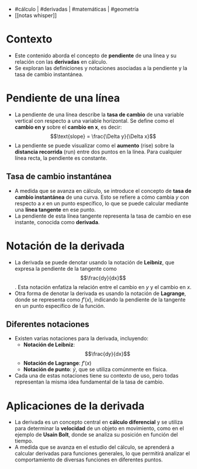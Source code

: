 - #cálculo | #derivadas | #matemáticas | #geometría
- [[notas whisper]]

# Contexto
- Este contenido aborda el concepto de **pendiente** de una línea y su relación con las **derivadas** en cálculo.
- Se exploran las definiciones y notaciones asociadas a la pendiente y la tasa de cambio instantánea.

# Pendiente de una línea
- La pendiente de una línea describe la **tasa de cambio** de una variable vertical con respecto a una variable horizontal. Se define como el **cambio en y** sobre el **cambio en x**, es decir:
$$\text{slope} = \frac{\Delta y}{\Delta x}$$
- La pendiente se puede visualizar como el **aumento** (rise) sobre la **distancia recorrida** (run) entre dos puntos en la línea. Para cualquier línea recta, la pendiente es constante.
## Tasa de cambio instantánea
- A medida que se avanza en cálculo, se introduce el concepto de **tasa de cambio instantánea** de una curva. Esto se refiere a cómo cambia *y* con respecto a *x* en un punto específico, lo que se puede calcular mediante una **línea tangente** en ese punto.
- La pendiente de esta línea tangente representa la tasa de cambio en ese instante, conocida como **derivada**.

# Notación de la derivada
- La derivada se puede denotar usando la notación de **Leibniz**, que expresa la pendiente de la tangente como $$\frac{dy}{dx}$$. Esta notación enfatiza la relación entre el cambio en *y* y el cambio en *x*.
- Otra forma de denotar la derivada es usando la notación de **Lagrange**, donde se representa como $f'(x)$, indicando la pendiente de la tangente en un punto específico de la función.

## Diferentes notaciones
- Existen varias notaciones para la derivada, incluyendo:
  - **Notación de Leibniz**: $$\frac{dy}{dx}$$
  - **Notación de Lagrange**: $f'(x)$
  - **Notación de punto**: $\dot{y}$, que se utiliza comúnmente en física.
- Cada una de estas notaciones tiene su contexto de uso, pero todas representan la misma idea fundamental de la tasa de cambio.

# Aplicaciones de la derivada
- La derivada es un concepto central en **cálculo diferencial** y se utiliza para determinar la **velocidad** de un objeto en movimiento, como en el ejemplo de **Usain Bolt**, donde se analiza su posición en función del tiempo.
- A medida que se avanza en el estudio del cálculo, se aprenderá a calcular derivadas para funciones generales, lo que permitirá analizar el comportamiento de diversas funciones en diferentes puntos.
